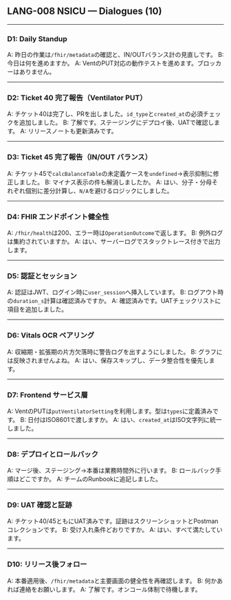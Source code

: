 ## LANG-008 NSICU — Dialogues (10)

---

### D1: Daily Standup
A: 昨日の作業は`/fhir/metadata`の確認と、IN/OUTバランス計の見直しです。
B: 今日は何を進めますか。
A: VentのPUT対応の動作テストを進めます。ブロッカーはありません。

---

### D2: Ticket 40 完了報告（Ventilator PUT）
A: チケット40は完了し、PRを出しました。`id_type`と`created_at`の必須チェックを追加しました。
B: 了解です。ステージングにデプロイ後、UATで確認します。
A: リリースノートも更新済みです。

---

### D3: Ticket 45 完了報告（IN/OUT バランス）
A: チケット45で`calcBalanceTable`の未定義ケースを`undefined`→表示抑制に修正しました。
B: マイナス表示の件も解消しましたか。
A: はい、分子・分母それぞれ個別に差分計算し、`N/A`を避けるロジックにしました。

---

### D4: FHIR エンドポイント健全性
A: `/fhir/health`は200、エラー時は`OperationOutcome`で返します。
B: 例外ログは集約されていますか。
A: はい、サーバーログでスタックトレース付きで出力します。

---

### D5: 認証とセッション
A: 認証はJWT、ログイン時に`user_session`へ挿入しています。
B: ログアウト時の`duration_s`計算は確認済みですか。
A: 確認済みです。UATチェックリストに項目を追加しました。

---

### D6: Vitals OCR ペアリング
A: 収縮期・拡張期の片方欠落時に警告ログを出すようにしました。
B: グラフには反映されませんよね。
A: はい、保存スキップし、データ整合性を優先します。

---

### D7: Frontend サービス層
A: VentのPUTは`putVentilatorSetting`を利用します。型は`types`に定義済みです。
B: 日付はISO8601で渡しますか。
A: はい、`created_at`はISO文字列に統一しました。

---

### D8: デプロイとロールバック
A: マージ後、ステージング→本番は業務時間外に行います。
B: ロールバック手順はどこですか。
A: チームのRunbookに追記しました。

---

### D9: UAT 確認と証跡
A: チケット40/45ともにUAT済みです。証跡はスクリーンショットとPostmanコレクションです。
B: 受け入れ条件どおりですか。
A: はい、すべて満たしています。

---

### D10: リリース後フォロー
A: 本番適用後、`/fhir/metadata`と主要画面の健全性を再確認します。
B: 何かあれば連絡をお願いします。
A: 了解です。オンコール体制で待機します。



